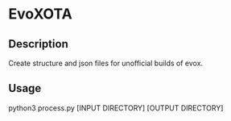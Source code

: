 # EvoXOTA

## Description

Create structure and json files for unofficial builds of evox.

## Usage

python3 process.py [INPUT DIRECTORY] [OUTPUT DIRECTORY]
